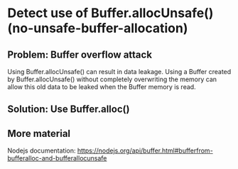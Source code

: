 # Detect use of Buffer.allocUnsafe() (no-unsafe-buffer-allocation)

## Problem: Buffer overflow attack
Using Buffer.allocUnsafe() can result in data leakage. Using a Buffer created by Buffer.allocUnsafe() without completely overwriting the memory can allow this old data to be leaked when the Buffer memory is read.

## Solution: Use Buffer.alloc()

## More material
Nodejs documentation: https://nodejs.org/api/buffer.html#bufferfrom-bufferalloc-and-bufferallocunsafe